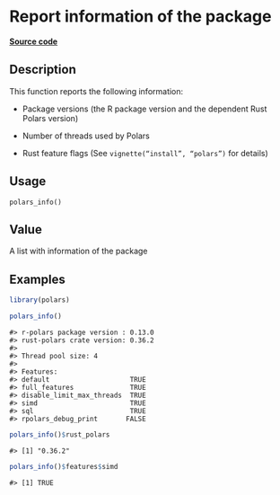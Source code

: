 

# Report information of the package

[**Source code**](https://github.com/pola-rs/r-polars/tree/1fd6c01b862685c50e295d9b2ef690a69c3a7963/R/polars_info.R#L15)

## Description

This function reports the following information:

<ul>
<li>

Package versions (the R package version and the dependent Rust Polars
version)

</li>
<li>

Number of threads used by Polars

</li>
<li>

Rust feature flags (See <code>vignette(“install”, “polars”)</code> for
details)

</li>
</ul>

## Usage

<pre><code class='language-R'>polars_info()
</code></pre>

## Value

A list with information of the package

## Examples

``` r
library(polars)

polars_info()
```

    #> r-polars package version : 0.13.0
    #> rust-polars crate version: 0.36.2
    #> 
    #> Thread pool size: 4 
    #> 
    #> Features:                               
    #> default                    TRUE
    #> full_features              TRUE
    #> disable_limit_max_threads  TRUE
    #> simd                       TRUE
    #> sql                        TRUE
    #> rpolars_debug_print       FALSE

``` r
polars_info()$rust_polars
```

    #> [1] "0.36.2"

``` r
polars_info()$features$simd
```

    #> [1] TRUE
